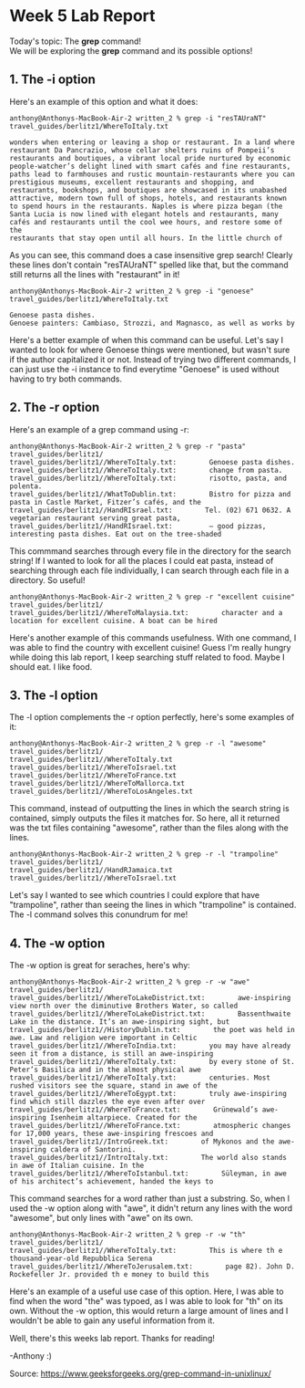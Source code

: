 # Week 5 Lab Report
Today's topic: The **grep** command!   
We will be exploring the **grep** command and its possible options!

## 1. The -i option
Here's an example of this option and what it does: 
```
anthony@Anthonys-MacBook-Air-2 written_2 % grep -i "resTAUraNT" travel_guides/berlitz1/WhereToItaly.txt 

wonders when entering or leaving a shop or restaurant. In a land where
restaurant Da Pancrazio, whose cellar shelters ruins of Pompeii’s
restaurants and boutiques, a vibrant local pride nurtured by economic
people-watcher’s delight lined with smart cafés and fine restaurants,
paths lead to farmhouses and rustic mountain-restaurants where you can
prestigious museums, excellent restaurants and shopping, and
restaurants, bookshops, and boutiques are showcased in its unabashed
attractive, modern town full of shops, hotels, and restaurants known
to spend hours in the restaurants. Naples is where pizza began (the
Santa Lucia is now lined with elegant hotels and restaurants, many
cafés and restaurants until the cool wee hours, and restore some of the
restaurants that stay open until all hours. In the little church of
```
As you can see, this command does a case insensitive grep search! Clearly these lines don't contain "resTAUraNT"
spelled like that, but the command still returns all the lines with "restaurant" in it!

```
anthony@Anthonys-MacBook-Air-2 written_2 % grep -i "genoese" travel_guides/berlitz1/WhereToItaly.txt

Genoese pasta dishes.
Genoese painters: Cambiaso, Strozzi, and Magnasco, as well as works by
```
Here's a better example of when this command can be useful. Let's say I wanted to look for where Genoese things were mentioned, but wasn't sure if the author capitalized it or not. Instead of trying two different commands, I can just use the -i instance to find everytime "Genoese" is used without having to try both commands.

     
## 2. The -r option
Here's an example of a grep command using -r:

```
anthony@Anthonys-MacBook-Air-2 written_2 % grep -r "pasta" travel_guides/berlitz1/          
travel_guides/berlitz1//WhereToItaly.txt:        Genoese pasta dishes.
travel_guides/berlitz1//WhereToItaly.txt:        change from pasta.
travel_guides/berlitz1//WhereToItaly.txt:        risotto, pasta, and polenta.
travel_guides/berlitz1//WhatToDublin.txt:        Bistro for pizza and pasta in Castle Market, Fitzer’s cafés, and the
travel_guides/berlitz1//HandRIsrael.txt:        Tel. (02) 671 0632. A vegetarian restaurant serving great pasta,
travel_guides/berlitz1//HandRIsrael.txt:         — good pizzas, interesting pasta dishes. Eat out on the tree-shaded
```
This commmand searches through every file in the directory for the search string! If I wanted to look for all the places I could eat pasta, instead of searching through each file individually, I can search through each file in a directory. So useful!

```
anthony@Anthonys-MacBook-Air-2 written_2 % grep -r "excellent cuisine" travel_guides/berlitz1/
travel_guides/berlitz1//WhereToMalaysia.txt:        character and a location for excellent cuisine. A boat can be hired
```
Here's another example of this commands usefulness. With one command, I was able to find the country with excellent cuisine! Guess I'm really hungry while doing this lab report, I keep searching stuff related to food. Maybe I should eat. I like food.

   
## 3. The -l option
The -l option complements the -r option perfectly, here's some examples of it:

```
anthony@Anthonys-MacBook-Air-2 written_2 % grep -r -l "awesome" travel_guides/berlitz1/
travel_guides/berlitz1//WhereToItaly.txt
travel_guides/berlitz1//WhereToIsrael.txt
travel_guides/berlitz1//WhereToFrance.txt
travel_guides/berlitz1//WhereToMallorca.txt
travel_guides/berlitz1//WhereToLosAngeles.txt
```
This command, instead of outputting the lines in which the search string is contained, simply outputs the files it matches for. So here, all it returned was the txt files containing "awesome", rather than the files along with the lines.

```
anthony@Anthonys-MacBook-Air-2 written_2 % grep -r -l "trampoline" travel_guides/berlitz1/ 
travel_guides/berlitz1//HandRJamaica.txt
travel_guides/berlitz1//WhereToIsrael.txt
```
Let's say I wanted to see which countries I could explore that have "trampoline", rather than seeing the lines in which "trampoline" is contained. The -l command solves this conundrum for me!

   
## 4. The -w option
The -w option is great for seraches, here's why: 
   
```
anthony@Anthonys-MacBook-Air-2 written_2 % grep -r -w "awe" travel_guides/berlitz1/
travel_guides/berlitz1//WhereToLakeDistrict.txt:        awe-inspiring view north over the diminutive Brothers Water, so called
travel_guides/berlitz1//WhereToLakeDistrict.txt:        Bassenthwaite Lake in the distance. It’s an awe-inspiring sight, but
travel_guides/berlitz1//HistoryDublin.txt:        the poet was held in awe. Law and religion were important in Celtic
travel_guides/berlitz1//WhereToIndia.txt:        you may have already seen it from a distance, is still an awe-inspiring
travel_guides/berlitz1//WhereToItaly.txt:        by every stone of St. Peter’s Basilica and in the almost physical awe
travel_guides/berlitz1//WhereToItaly.txt:        centuries. Most rushed visitors see the square, stand in awe of the
travel_guides/berlitz1//WhereToEgypt.txt:        truly awe-inspiring find which still dazzles the eye even after over
travel_guides/berlitz1//WhereToFrance.txt:        Grünewald’s awe-inspiring Isenheim altarpiece. Created for the
travel_guides/berlitz1//WhereToFrance.txt:        atmospheric changes for 17,000 years, these awe-inspiring frescoes and
travel_guides/berlitz1//IntroGreek.txt:        of Mykonos and the awe-inspiring caldera of Santorini.
travel_guides/berlitz1//IntroItaly.txt:        The world also stands in awe of Italian cuisine. In the
travel_guides/berlitz1//WhereToIstanbul.txt:        Süleyman, in awe of his architect’s achievement, handed the keys to
```
This command searches for a word rather than just a substring. So, when I used the -w option along with "awe", it didn't return any lines with the word "awesome", but only lines with "awe" on its own.

```
anthony@Anthonys-MacBook-Air-2 written_2 % grep -r -w "th" travel_guides/berlitz1/
travel_guides/berlitz1//WhereToItaly.txt:        This is where th e thousand-year-old Repubblica Serena
travel_guides/berlitz1//WhereToJerusalem.txt:        page 82). John D. Rockefeller Jr. provided th e money to build this
```
Here's an example of a useful use case of this option. Here, I was able to find when the word "the" was typoed, as I was able to look for "th" on its own. Without the -w option, this would return a large amount of lines and I wouldn't be able to gain any useful information from it.


Well, there's this weeks lab report. Thanks for reading!

-Anthony :)


Source: https://www.geeksforgeeks.org/grep-command-in-unixlinux/ 

